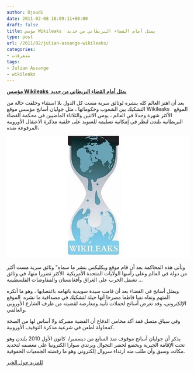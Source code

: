```yaml
---
author: Djoudi
date: 2011-02-08 16:09:11+00:00
draft: false
title: مؤسس Wikileaks  يمثل أمام القضاء البريطاني من جديد
type: post
url: /2011/02/julian-assange-wikileaks/
categories:
- متفرقات
tags:
- Julian Assange
- wikileaks
---
```





**[مؤسس Wikileaks  يمثل أمام القضاء البريطاني من جديد](https://www.it-scoop.com/2011/02/julian-assange-wikileaks/)**





بعد أن اهتز العالم كله بنشره لوثائق سرية مست كل الدول بلا استثناء وخلفت حالة من التشكيك بين الشعوب وحكوماتها ، مثل جوليان أسانج مؤسس موقع Wikileaks   الموقع الأكثر شهرة وجدلا في العالم ، يومي الاثنين والثلاثاء الماضيين في محكمة القضاء البريطانية بلندن لنظر في إمكانية تسليمه للسويد على خلفية مذكرة الاعتقال الأوروبية المرفوعة ضده،


[![](Wikileaks.jpg)
](https://www.it-scoop.com/2011/02/julian-assange-wikileaks/)


وتأتي هذه المحاكمة بعد أن قام موقع ويكليكس بنشر ما سماه" وثائق سرية مست أكثر من دولة في العالم وعلى رأسها الولايات المتحدة الأمريكية  الأكثر تضررا منها، في وثائق تشمل الحرب على العراق وأفغانستان والمفاوضات الفلسطينية ...

ويمثل أسانج في القضاء بعد أن قامت سيدة سويدية باتهامه باغتصابها ، وهو ما أنكره المتهم ونفاه نفيا قاطعا مصرحا أنها حيلة لتشكيك في مصداقية ما نشره  الموقع الإلكتروني، وقد تعرض أسانج لحملات تأييد ومعارضة لقضيته من طرف الشارع الأوروبي والعالمي.

وفي سياق متصل فقد أكد محامي الدفاع أن القضية مفبركة ولا أساس لها من الصحة كمحاولة لطعن في شرعية مذكرة التوقيف الأوروبية.

يذكر أن جوليان أسانج موقوف منذ السابع من ديسمبر/  كانون الأول 2010 بلندن وهو تحت الإقامة الجبرية ويخضع لحضر التجوال ويرتدي سوارا الكترونيا على معصمه لتحديد مكانه، وسبق وأن طلب منه ارتداء سروال إلكتروني وهو ما رفضته الجمعيات الحقوقية.


[للمزيد حول الخبر ](http://www.google.com/hostednews/afp/article/ALeqM5izN-mZQ9PBa2D03SmB-nj2Inq9xQ?docId=CNG.5cf16c5c2e655bbe80c0d5da64614bba.f1 )
